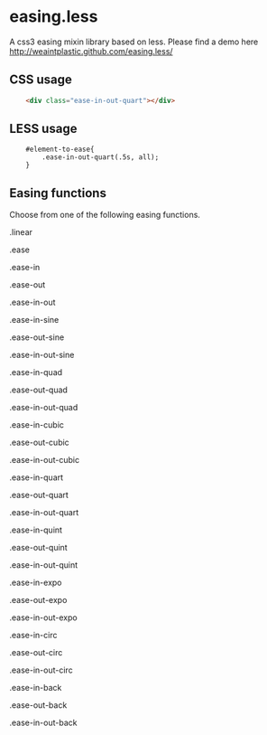 easing.less
===========

A css3 easing mixin library based on less. Please find a demo here http://weaintplastic.github.com/easing.less/


## CSS usage

```html
	<div class="ease-in-out-quart"></div>
```


## LESS usage

```less
	#element-to-ease{
		.ease-in-out-quart(.5s, all);
	}
```

## Easing functions

Choose from one of the following easing functions.

.linear

.ease

.ease-in

.ease-out

.ease-in-out


.ease-in-sine

.ease-out-sine

.ease-in-out-sine


.ease-in-quad

.ease-out-quad

.ease-in-out-quad


.ease-in-cubic

.ease-out-cubic

.ease-in-out-cubic


.ease-in-quart

.ease-out-quart

.ease-in-out-quart


.ease-in-quint

.ease-out-quint

.ease-in-out-quint


.ease-in-expo

.ease-out-expo

.ease-in-out-expo


.ease-in-circ

.ease-out-circ

.ease-in-out-circ


.ease-in-back

.ease-out-back

.ease-in-out-back


